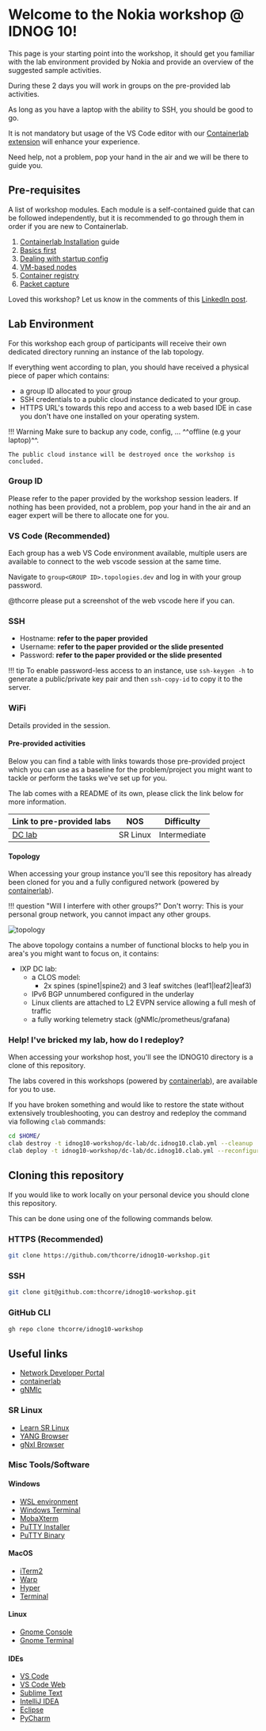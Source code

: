 # Welcome to the Nokia workshop @ IDNOG 10!

This page is your starting point into the workshop, it should get you familiar with the lab environment provided by Nokia and provide an overview of the suggested sample activities.

During these 2 days you will work in groups on the pre-provided lab activities.

As long as you have a laptop with the ability to SSH, you should be good to go. 

It is not mandatory but usage of the VS Code editor with our [Containerlab extension](https://containerlab.dev/vscode) will enhance your experience.   

Need help, not a problem, pop your hand in the air and we will be there to guide you. 

## Pre-requisites
A list of workshop modules. Each module is a self-contained guide that can be followed independently, but it is recommended to go through them in order if you are new to Containerlab.


1. [Containerlab Installation](05-install/README.md) guide
2. [Basics first](10-basics/README.md)
3. [Dealing with startup config](15-startup/README.md)
4. [VM-based nodes](20-vm/README.md)
5. [Container registry](30-registry/README.md)
6. [Packet capture](40-packet-capture/README.md)

Loved this workshop? Let us know in the comments of this [LinkedIn post](https://www.linkedin.com/posts/thomascorre_datacenter-netdevops-networkautomation-activity-7342728809596538880-dCNJ).

## Lab Environment
For this workshop each group of participants will receive their own dedicated directory running an instance of the lab topology.

If everything went according to plan, you should have received a physical piece of paper which contains:
- a group ID allocated to your group
- SSH credentials to a public cloud instance dedicated to your group. 
- HTTPS URL's towards this repo and access to a web based IDE in case you don't have one installed on your operating system.

!!! Warning
    Make sure to backup any code, config, ... ^^offline (e.g your laptop)^^.

    The public cloud instance will be destroyed once the workshop is concluded.

### Group ID

Please refer to the paper provided by the workshop session leaders. If nothing has been provided, not a problem, pop your hand in the air and an eager expert will be there to allocate one for you. 

### VS Code (Recommended)

Each group has a web VS Code environment available, multiple users are available to connect to the web vscode session at the same time.

Navigate to `group<GROUP ID>.topologies.dev` and log in with your group password.

@thcorre please put a screenshot of the web vscode here if you can.

### SSH

- Hostname: **refer to the paper provided**
- Username: **refer to the paper provided or the slide presented**
- Password: **refer to the paper provided or the slide presented**

!!! tip
    To enable password-less access to an instance, use `ssh-keygen -h` to generate a public/private key pair and then `ssh-copy-id` to copy it to the server.

### WiFi

Details provided in the session.


#### Pre-provided activities

Below you can find a table with links towards those pre-provided project which you can use as a baseline for the problem/project you might want to tackle or perform the tasks we've set up for you.

The lab comes with a README of its own, please click the link below for more information.

| Link to pre-provided labs | NOS | Difficulty |
| --- | --- | --- |
| [DC lab](./dc-lab) | SR Linux | Intermediate |

#### Topology

When accessing your group instance you'll see this repository has already been cloned for you and a fully configured network (powered by [containerlab](https://www.containerlab.dev)).

!!! question "Will I interfere with other groups?"
    Don't worry: This is your personal group network, you cannot impact any other groups.

![topology](./idnog10-workshop-topology.png)

The above topology contains a number of functional blocks to help you in area's you might want to focus on, it contains:

- IXP DC lab:
    - a CLOS model:
        - 2x spines (spine1|spine2) and 3 leaf switches (leaf1|leaf2|leaf3)
  - IPv6 BGP unnumbered configured in the underlay
  - Linux clients are attached to L2 EVPN service allowing a full mesh of traffic
  - a fully working telemetry stack (gNMIc/prometheus/grafana)

### Help! I've bricked my lab, how do I redeploy? 

When accessing your workshop host, you'll see the IDNOG10 directory is a clone of this repository.

The labs covered in this workshops (powered by [containerlab](https://www.containerlab.dev)), are available for you to use.

If you have broken something and would like to restore the state without extensively troubleshooting, you can destroy and redeploy the command via following `clab` commands:

```sh
cd $HOME/
clab destroy -t idnog10-workshop/dc-lab/dc.idnog10.clab.yml --cleanup 
clab deploy -t idnog10-workshop/dc-lab/dc.idnog10.clab.yml --reconfigure
```

## Cloning this repository

If you would like to work locally on your personal device you should clone this repository. 

This can be done using one of the following commands below.

### HTTPS (Recommended)
```sh
git clone https://github.com/thcorre/idnog10-workshop.git
```

### SSH
```sh
git clone git@github.com:thcorre/idnog10-workshop.git
```

### GitHub CLI
```sh
gh repo clone thcorre/idnog10-workshop
```

## Useful links

* [Network Developer Portal](https://network.developer.nokia.com/)
* [containerlab](https://containerlab.dev/)
* [gNMIc](https://gnmic.openconfig.net/)

### SR Linux

* [Learn SR Linux](https://learn.srlinux.dev/)
* [YANG Browser](https://yang.srlinux.dev/)
* [gNxI Browser](https://gnxi.srlinux.dev/)

### Misc Tools/Software
#### Windows

* [WSL environment](https://learn.microsoft.com/en-us/windows/wsl/install)
* [Windows Terminal](https://apps.microsoft.com/store/detail/windows-terminal/9N0DX20HK701)
* [MobaXterm](https://mobaxterm.mobatek.net/download.html)
* [PuTTY Installer](https://the.earth.li/~sgtatham/putty/latest/w64/putty-64bit-0.78-installer.msi)
* [PuTTY Binary](https://the.earth.li/~sgtatham/putty/latest/w64/putty.exe)


#### MacOS

* [iTerm2](https://iterm2.com/downloads/stable/iTerm2-3_4_19.zip)
* [Warp](https://app.warp.dev/get_warp)
* [Hyper](https://hyper.is/)
* [Terminal](https://support.apple.com/en-gb/guide/terminal/apd5265185d-f365-44cb-8b09-71a064a42125/mac)

#### Linux

* [Gnome Console](https://apps.gnome.org/en/app/org.gnome.Console/)
* [Gnome Terminal](https://help.gnome.org/users/gnome-terminal/stable/)

#### IDEs

* [VS Code](https://code.visualstudio.com/Download)
* [VS Code Web](https://vscode.dev/)
* [Sublime Text](https://www.sublimetext.com/download)
* [IntelliJ IDEA](https://www.jetbrains.com/idea/download/)
* [Eclipse](https://www.eclipse.org/downloads/)
* [PyCharm](https://www.jetbrains.com/pycharm/download)

